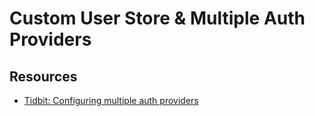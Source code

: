 # Custom User Store & Multiple Auth Providers

## Resources
- [Tidbit: Configuring multiple auth providers](https://stackoverflow.com/questions/73322338/spring-security-5-7-multiple-authentication-provider-without-websecurityconfig)